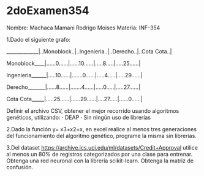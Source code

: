 # 2doExamen354
Nombre: Machaca Mamani Rodrigo Moises Materia: INF-354

1.Dado el siguiente grafo:

_____________|..Monoblock..|..Ingenieria..|..Derecho..|..Cota Cota..|

Monoblock____|......0......|......10......|.....8.....|.....25......|

Ingenieria______|.....10......|.......0......|.....4.....|.....29......|

Derecho_______|......8......|.......4......|.....0.....|.....27......|

Cota Cota_____|.....25......|......29......|....27.....|......0......|

Definir el archivo CSV, obtener el mejor recorrido usando algoritmos genéticos, utilizando: 
	· DEAP 
	· Sin ningún uso de librerías

2.Dado la función y= x3+x2+x, en excel realice al menos tres generaciones del funcionamiento del algoritmo genético, programe la misma sin librerías.

3.Del dataset https://archive.ics.uci.edu/ml/datasets/Credit+Approval utilice al menos un 80% de registros categorizados por una clase para entrenar. Obtenga una red neuronal con la librería scikit-learn. Obtenga la matriz de confusión.
